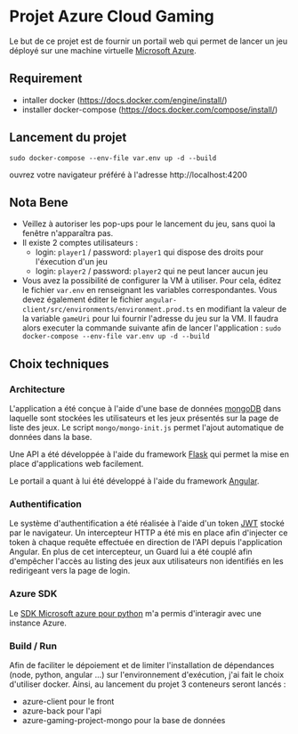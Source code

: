 # Projet Azure Cloud Gaming

Le but de ce projet est de fournir un portail web qui permet de lancer un jeu déployé sur une machine virtuelle [Microsoft Azure](https://azure.microsoft.com/fr-fr/).

## Requirement

 - intaller docker (https://docs.docker.com/engine/install/)
 - installer docker-compose (https://docs.docker.com/compose/install/)

## Lancement du projet

```shell
sudo docker-compose --env-file var.env up -d --build
```
ouvrez votre navigateur préféré à l'adresse http://localhost:4200

## Nota Bene

 - Veillez à autoriser les pop-ups pour le lancement du jeu, sans quoi la fenêtre n'apparaîtra pas.
 - Il existe 2 comptes utilisateurs :
   * login: `player1` / password: `player1` qui dispose des droits pour l'éxecution d'un jeu
   * login: `player2` / password: `player2` qui ne peut lancer aucun jeu
 - Vous avez la possibilité de configurer la VM à utiliser. Pour cela, éditez le fichier `var.env` en renseignant les variables correspondantes.
   Vous devez également éditer le fichier `angular-client/src/environments/environment.prod.ts` en modifiant la valeur de la variable `gameUri`
   pour lui fournir l'adresse du jeu sur la VM. Il faudra alors executer la commande suivante afin de lancer l'application :
   `sudo docker-compose --env-file var.env up -d --build`
   
## Choix techniques

### Architecture
L'application a été conçue à l'aide d'une base de données [mongoDB](https://www.mongodb.com/fr-fr) dans laquelle sont stockées les utilisateurs 
et les jeux présentés sur la page de liste des jeux. Le script `mongo/mongo-init.js` permet l'ajout automatique de données dans la base. 

Une API a été développée à l'aide du framework [Flask](https://flask.palletsprojects.com/en/2.0.x/) qui permet la mise en place d'applications web facilement.

Le portail a quant à lui été développé à l'aide du framework [Angular](https://angular.io/).

### Authentification

Le système d'authentification a été réalisée à l'aide d'un token [JWT](https://jwt.io/) stocké par le navigateur. Un intercepteur HTTP a été mis
en place afin d'injecter ce token à chaque requête effectuée en direction de l'API depuis l'application Angular. En plus de cet intercepteur, 
un Guard lui a été couplé afin d'empêcher l'accès au listing des jeux aux utilisateurs non identifiés en les redirigeant vers la page de login.

### Azure SDK

Le [SDK Microsoft azure pour python](https://docs.microsoft.com/fr-fr/azure/developer/python/azure-sdk-overview) m'a permis d'interagir avec une instance Azure.

### Build / Run

Afin de faciliter le dépoiement et de limiter l'installation de dépendances (node, python, angular ...) sur l'environnement d'exécution, 
j'ai fait le choix d'utiliser docker. Ainsi, au lancement du projet 3 conteneurs seront lancés :
 - azure-client pour le front
 - azure-back pour l'api
 - azure-gaming-project-mongo pour la base de données

